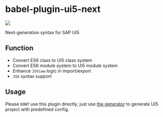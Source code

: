 # babel-plugin-ui5-next

![](https://openui5.org/images/OpenUI5_new_big_side.png)

Next-generation syntax for SAP UI5

## Function

* Convert ES6 class to UI5 class system
* Convert ES6 module system to UI5 module system
* Enhance `JSView` logic in import/export
* `JSX` syntax support

## Usage

Please `DONT` use this plugin directly, just use [the generator](https://github.com/Soontao/ui5g) to generate UI5 project with predefined config.